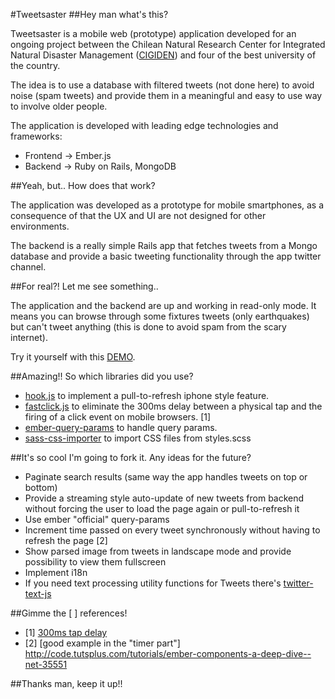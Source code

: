 #Tweetsaster
##Hey man what's this?

Tweetsaster is a mobile web (prototype) application developed for an ongoing project between the Chilean Natural Research Center for Integrated Natural Disaster Management ([CIGIDEN](http://www.cigiden.cl/en)) and four of the best university of the country.

The idea is to use a database with filtered tweets (not done here) to avoid noise (spam tweets) and provide them in a meaningful and easy to use way to involve older people.

The application is developed with leading edge technologies and frameworks:
* Frontend -> Ember.js
* Backend -> Ruby on Rails, MongoDB 

##Yeah, but.. How does that work?

The application was developed as a prototype for mobile smartphones, as a consequence of that the UX and UI are not designed for other environments.

The backend is a really simple Rails app that fetches tweets from a Mongo database and provide a basic tweeting functionality through the app twitter channel.

##For real?! Let me see something..

The application and the backend are up and working in read-only mode. It means you can browse through some fixtures tweets (only earthquakes) but can't tweet anything (this is done to avoid spam from the scary internet). 

Try it yourself with this [DEMO](http://www.riccardoodone.com/tweetsaster).  

##Amazing!! So which libraries did you use?

* [hook.js](https://github.com/jordansinger/hook.js/) to implement a pull-to-refresh iphone style feature.
* [fastclick.js](https://github.com/ftlabs/fastclick) to eliminate the 300ms delay between a physical tap and the firing of a click event on mobile browsers. [1]
* [ember-query-params](https://github.com/ElteHupkes/ember-query-params) to handle query params.
* [sass-css-importer](https://github.com/chriseppstein/sass-css-importer) to import CSS files from styles.scss

##It's so cool I'm going to fork it. Any ideas for the future?

* Paginate search results (same way the app handles tweets on top or bottom)
* Provide a streaming style auto-update of new tweets from backend without forcing the user to load the page again or pull-to-refresh it
* Use ember "official" query-params
* Increment time passed on every tweet synchronously without having to refresh the page [2]
* Show parsed image from tweets in landscape mode and provide possibility to view them fullscreen
* Implement i18n
* If you need text processing utility functions for Tweets there's [twitter-text-js](https://github.com/twitter/twitter-text-js)

##Gimme the [ ] references!

* [1] [300ms tap delay](http://updates.html5rocks.com/2013/12/300ms-tap-delay-gone-away)
* [2] [good example in the "timer part"] http://code.tutsplus.com/tutorials/ember-components-a-deep-dive--net-35551 

##Thanks man, keep it up!!
 
